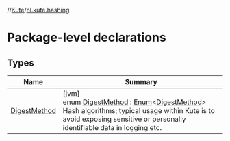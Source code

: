 //[Kute](../../index.md)/[nl.kute.hashing](index.md)

# Package-level declarations

## Types

| Name | Summary |
|---|---|
| [DigestMethod](-digest-method/index.md) | [jvm]<br>enum [DigestMethod](-digest-method/index.md) : [Enum](https://kotlinlang.org/api/latest/jvm/stdlib/kotlin/-enum/index.html)&lt;[DigestMethod](-digest-method/index.md)&gt; <br>Hash algorithms; typical usage within Kute is to avoid exposing sensitive or personally identifiable data in logging etc. |
